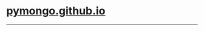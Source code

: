 # [pymongo.github.io](http://pymongo.github.io)

---

<script>
    // location.href = "/#/2018/chrome-game-cheat/chrome-game-cheat";
</script>